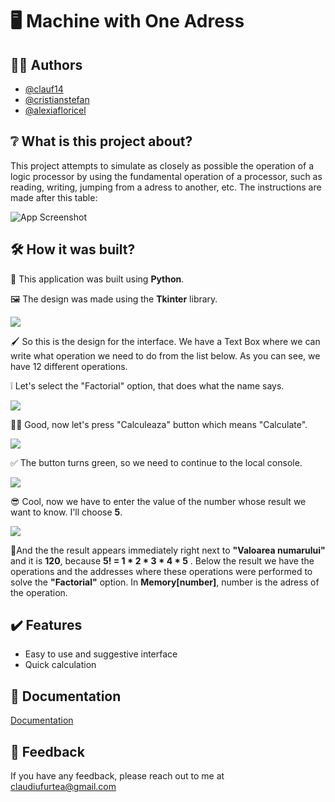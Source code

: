 
# 🖥️ Machine with One Adress


## 👨‍🎓 Authors

- [@clauf14](https://www.github.com/clauf14)
- [@cristianstefan](https://www.github.com/clauf14)
- [@alexiafloricel](https://www.github.com/clauf14)


## ❔ What is this project about?
This project attempts to simulate as closely as possible the operation of a logic processor by using the fundamental operation of a processor, such as reading, writing, jumping from a adress to another, etc. The instructions are made after this table: 

![App Screenshot](https://i.imgur.com/8Ztn5PF.jpg)


## 🛠️ How it was built?

🐍 This application was built using **Python**.

🖼️ The design was made using the **Tkinter** library.

![](https://i.imgur.com/fgiwzYu.png)

🖌️ So this is the design for the interface. We have a Text Box where we can write what operation we need to do from the list below. As you can see, we have 12 different operations.

❕ Let's select the "Factorial" option, that does what the name says.

![](https://i.imgur.com/hgeG0TJ.png)

🤞🏻 Good, now let's press "Calculeaza" button which means "Calculate".

![](https://i.imgur.com/MFyaur6.png)

✅ The button turns green, so we need to continue to the local console.

![](https://i.imgur.com/PaLAMAI.png)

😎 Cool, now we have to enter the value of the number whose result we want to know. I'll choose **5**.

![](https://i.imgur.com/IVn0l4G.png)

🤩And the the result appears immediately right next to **"Valoarea numarului"** and it is **120**, because **5! = 1 * 2 * 3 * 4 * 5** . Below the result we have the operations and the addresses where these operations were performed to solve the **"Factorial"** option. In **Memory[number]**, number is the adress of the operation.


## ✔️ Features

- Easy to use and suggestive interface
- Quick calculation  

## 📄 Documentation

[Documentation](https://linktodocumentation)


## 🙏 Feedback

If you have any feedback, please reach out to me at claudiufurtea@gmail.com

